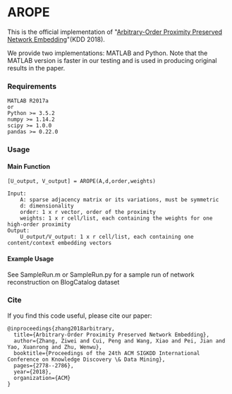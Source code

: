 # AROPE
This is the official implementation of "[Arbitrary-Order Proximity Preserved Network Embedding](http://cuip.thumedialab.com/papers/NE-ArbitraryProximity.pdf)"(KDD 2018).

We provide two implementations: MATLAB and Python. Note that the MATLAB version is faster in our testing and is used in producing original results in the paper.

### Requirements
```
MATLAB R2017a
or 
Python >= 3.5.2
numpy >= 1.14.2
scipy >= 1.0.0
pandas >= 0.22.0
``` 

### Usage
#### Main Function
```
[U_output, V_output] = AROPE(A,d,order,weights)
```
```
Input:
    A: sparse adjacency matrix or its variations, must be symmetric
    d: dimensionality 
    order: 1 x r vector, order of the proximity
    weights: 1 x r cell/list, each containing the weights for one high-order proximity
Output:
    U_output/V_output: 1 x r cell/list, each containing one content/context embedding vectors 
```
#### Example Usage
See SampleRun.m or SampleRun.py for a sample run of network reconstruction on BlogCatalog dataset

### Cite
If you find this code useful, please cite our paper:
```
@inproceedings{zhang2018arbitrary,
  title={Arbitrary-Order Proximity Preserved Network Embedding},
  author={Zhang, Ziwei and Cui, Peng and Wang, Xiao and Pei, Jian and Yao, Xuanrong and Zhu, Wenwu},
  booktitle={Proceedings of the 24th ACM SIGKDD International Conference on Knowledge Discovery \& Data Mining},
  pages={2778--2786},
  year={2018},
  organization={ACM}
}
```